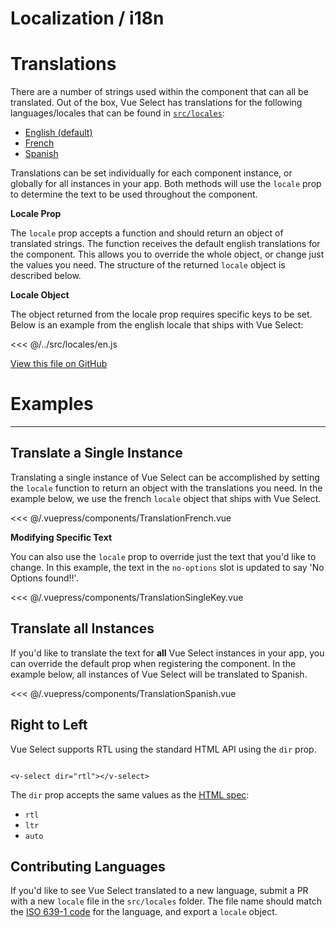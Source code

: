# Localization / i18n

# Translations <Badge text="v3.13.0+" />

There are a number of strings used within the component that can all be translated. Out of the box,
Vue Select has translations for the following languages/locales that can be found
in [`src/locales`](https://github.com/sagalbot/vue-select/tree/master/src/locales):

- [English (default)](https://github.com/sagalbot/vue-select/tree/master/src/locales/en.js)
- [French](https://github.com/sagalbot/vue-select/tree/master/src/locales/fr.js)
- [Spanish](https://github.com/sagalbot/vue-select/tree/master/src/locales/es.js)

Translations can be set individually for each component instance, or globally for all instances in
your app. Both methods will use the `locale` prop to determine the text to be used throughout the
component.

**Locale Prop**

The `locale` prop accepts a function and should return an object of translated strings. The function
receives the default english translations for the component. This allows you to override the whole
object, or change just the values you need. The structure of the returned `locale` object is
described below.

**Locale Object**

The object returned from the locale prop requires specific keys to be set. Below is an example from
the english locale that ships with Vue Select:

<<< @/../src/locales/en.js

[View this file on GitHub ](https://github.com/sagalbot/vue-select/tree/master/src/locales/en.js)

# Examples
---

## Translate a Single Instance

Translating a single instance of Vue Select can be accomplished by setting the `locale` function to
return an object with the translations you need. In the example below, we use the french `locale`
object that ships with Vue Select.

<TranslationFrench />
<<< @/.vuepress/components/TranslationFrench.vue

**Modifying Specific Text**

You can also use the `locale` prop to override just the text that you'd like to change. In this
example, the text in the `no-options` slot is updated to say 'No Options found!!'.

<TranslationSingleKey />
<<< @/.vuepress/components/TranslationSingleKey.vue

## Translate all Instances

If you'd like to translate the text for **all** Vue Select instances in your app, you can override
the default prop when registering the component. In the example below, all instances of Vue Select
will be translated to Spanish.

<TranslationSpanish />
<<< @/.vuepress/components/TranslationSpanish.vue

## Right to Left

Vue Select supports RTL using the standard HTML API using the `dir` prop.

```vue

<v-select dir="rtl"></v-select>
```

The `dir` prop accepts the same values as
the [HTML spec](https://developer.mozilla.org/en-US/docs/Web/HTML/Global_attributes/dir):

- `rtl`
- `ltr`
- `auto`

## Contributing Languages

If you'd like to see Vue Select translated to a new language, submit a PR with a new
`locale` file in the `src/locales` folder. The file name should match
the [ISO 639-1 code](https://en.wikipedia.org/wiki/List_of_ISO_639-1_codes) for the language, and
export a `locale` object.
